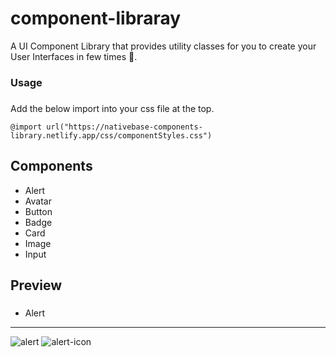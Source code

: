# component-libraray
A UI Component Library that provides utility classes for you to create your User Interfaces in few times 🚀.
###

### Usage 
###

Add the below import into your css file at the top.

``` @import url("https://nativebase-components-library.netlify.app/css/componentStyles.css") ```

###

## Components

* Alert
* Avatar
* Button
* Badge
* Card
* Image
* Input

## Preview 
###
* Alert 
---
![alert](assets/alert-simple.png)
![alert-icon](assets/alertwith-cins.png)


<!-- ## heading 2
### heading 3
#### heading 4
##### heading 5
###### hrading 6 -->

